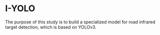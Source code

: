 # I-YOLO
The purpose of this study is to build a specialized model for road infrared target detection, which is based on YOLOv3.
